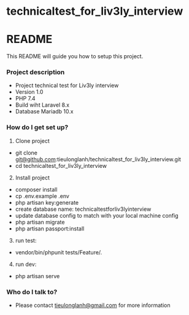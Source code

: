 # technicaltest_for_liv3ly_interview
# README #

This README will guide you how to setup this project.

### Project description ###

* Project technical test for Liv3ly interview
* Version 1.0
* PHP 7.4
* Build wiht Laravel 8.x
* Database Mariadb 10.x

### How do I get set up? ###
1. Clone project
* git clone git@github.com:tieulonglanh/technicaltest_for_liv3ly_interview.git
* cd technicaltest_for_liv3ly_interview
2. Install project
* composer install
* cp .env.example .env
* php artisan key:generate
* create database name: technicaltestforliv3lyinterview
* update database config to match with your local machine config
* php artisan migrate
* php artisan passport:install
3. run test:
* vendor/bin/phpunit tests/Feature/.
4. run dev:
* php artisan serve


### Who do I talk to? ###

* Please contact tieulonglanh@gmail.com for more information
